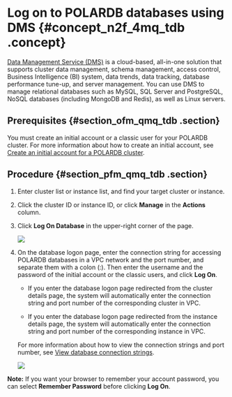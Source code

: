 # Log on to POLARDB databases using DMS {#concept_n2f_4mq_tdb .concept}

[Data Management Service \(DMS\)](https://account.aliyun.com/login/login.htm?oauth_callback=https%3A%2F%2Fdms-rds.aliyun.com) is a cloud-based, all-in-one solution that supports cluster data management, schema management, access control, Business Intelligence \(BI\) system, data trends, data tracking, database performance tune-up, and server management. You can use DMS to manage relational databases such as MySQL, SQL Server and PostgreSQL, NoSQL databases \(including MongoDB and Redis\), as well as Linux servers.

## Prerequisites {#section_ofm_qmq_tdb .section}

You must create an initial account or a classic user for your POLARDB cluster. For more information about how to create an initial account, see [Create an initial account for a POLARDB cluster](https://help.aliyun.com/document_detail/68508.html).

## Procedure {#section_pfm_qmq_tdb .section}

1.  Enter cluster list or instance list, and find your target cluster or instance.
2.  Click the cluster ID or instance ID, or click **Manage** in the **Actions** column.
3.  Click **Log On Database** in the upper-right corner of the page.

    ![](http://static-aliyun-doc.oss-cn-hangzhou.aliyuncs.com/assets/img/3019/15659359382084_en-US.png)

4.  On the database logon page, enter the connection string for accessing POLARDB databases in a VPC network and the port number, and separate them with a colon \(:\). Then enter the username and the password of the initial account or the classic users, and click **Log On**.

    -   If you enter the database logon page redirected from the cluster details page, the system will automatically enter the connection string and port number of the corresponding cluster in VPC.

    -   If you enter the database logon page redirected from the instance details page, the system will automatically enter the connection string and port number of the corresponding instance in VPC.

    For more information about how to view the connection strings and port number, see [View database connection strings](https://help.aliyun.com/document_detail/68510.html).

    ![](http://static-aliyun-doc.oss-cn-hangzhou.aliyuncs.com/assets/img/3019/15659359382085_en-US.png)


**Note:** If you want your browser to remember your account password, you can select **Remember Password** before clicking **Log On**.


